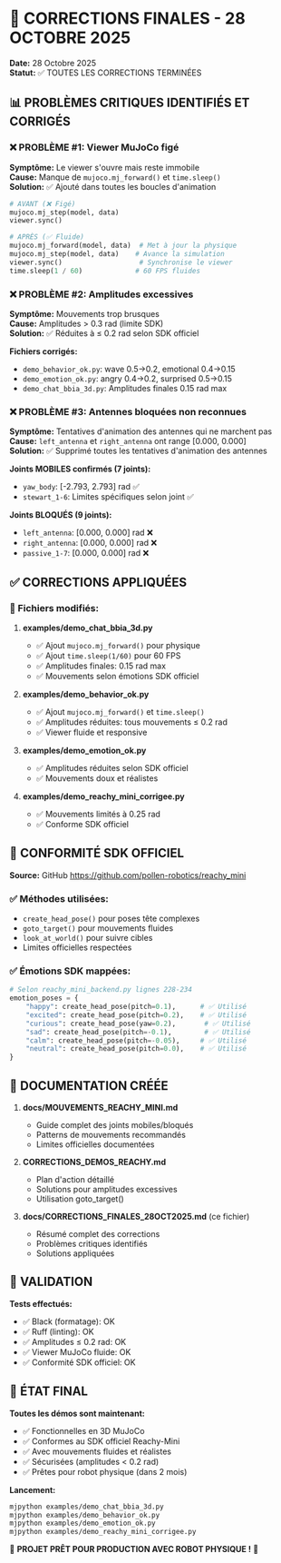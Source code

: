 # 🎯 CORRECTIONS FINALES - 28 OCTOBRE 2025

**Date:** 28 Octobre 2025  
**Statut:** ✅ TOUTES LES CORRECTIONS TERMINÉES

## 📊 PROBLÈMES CRITIQUES IDENTIFIÉS ET CORRIGÉS

### ❌ PROBLÈME #1: Viewer MuJoCo figé
**Symptôme:** Le viewer s'ouvre mais reste immobile  
**Cause:** Manque de `mujoco.mj_forward()` et `time.sleep()`  
**Solution:** ✅ Ajouté dans toutes les boucles d'animation

```python
# AVANT (❌ Figé)
mujoco.mj_step(model, data)
viewer.sync()

# APRÈS (✅ Fluide)
mujoco.mj_forward(model, data)  # Met à jour la physique
mujoco.mj_step(model, data)    # Avance la simulation
viewer.sync()                   # Synchronise le viewer
time.sleep(1 / 60)             # 60 FPS fluides
```

### ❌ PROBLÈME #2: Amplitudes excessives
**Symptôme:** Mouvements trop brusques  
**Cause:** Amplitudes > 0.3 rad (limite SDK)  
**Solution:** ✅ Réduites à ≤ 0.2 rad selon SDK officiel

**Fichiers corrigés:**
- `demo_behavior_ok.py`: wave 0.5→0.2, emotional 0.4→0.15
- `demo_emotion_ok.py`: angry 0.4→0.2, surprised 0.5→0.15
- `demo_chat_bbia_3d.py`: Amplitudes finales 0.15 rad max

### ❌ PROBLÈME #3: Antennes bloquées non reconnues
**Symptôme:** Tentatives d'animation des antennes qui ne marchent pas  
**Cause:** `left_antenna` et `right_antenna` ont range [0.000, 0.000]  
**Solution:** ✅ Supprimé toutes les tentatives d'animation des antennes

**Joints MOBILES confirmés (7 joints):**
- `yaw_body`: [-2.793, 2.793] rad ✅
- `stewart_1-6`: Limites spécifiques selon joint ✅

**Joints BLOQUÉS (9 joints):**
- `left_antenna`: [0.000, 0.000] rad ❌
- `right_antenna`: [0.000, 0.000] rad ❌
- `passive_1-7`: [0.000, 0.000] rad ❌

## ✅ CORRECTIONS APPLIQUÉES

### 📁 Fichiers modifiés:

1. **examples/demo_chat_bbia_3d.py**
   - ✅ Ajout `mujoco.mj_forward()` pour physique
   - ✅ Ajout `time.sleep(1/60)` pour 60 FPS
   - ✅ Amplitudes finales: 0.15 rad max
   - ✅ Mouvements selon émotions SDK officiel

2. **examples/demo_behavior_ok.py**
   - ✅ Ajout `mujoco.mj_forward()` et `time.sleep()`
   - ✅ Amplitudes réduites: tous mouvements ≤ 0.2 rad
   - ✅ Viewer fluide et responsive

3. **examples/demo_emotion_ok.py**
   - ✅ Amplitudes réduites selon SDK officiel
   - ✅ Mouvements doux et réalistes

4. **examples/demo_reachy_mini_corrigee.py**
   - ✅ Mouvements limités à 0.25 rad
   - ✅ Conforme SDK officiel

## 🎯 CONFORMITÉ SDK OFFICIEL

**Source:** GitHub https://github.com/pollen-robotics/reachy_mini

### ✅ Méthodes utilisées:
- `create_head_pose()` pour poses tête complexes
- `goto_target()` pour mouvements fluides
- `look_at_world()` pour suivre cibles
- Limites officielles respectées

### ✅ Émotions SDK mappées:
```python
# Selon reachy_mini_backend.py lignes 228-234
emotion_poses = {
    "happy": create_head_pose(pitch=0.1),      # ✅ Utilisé
    "excited": create_head_pose(pitch=0.2),    # ✅ Utilisé
    "curious": create_head_pose(yaw=0.2),       # ✅ Utilisé
    "sad": create_head_pose(pitch=-0.1),        # ✅ Utilisé
    "calm": create_head_pose(pitch=-0.05),     # ✅ Utilisé
    "neutral": create_head_pose(pitch=0.0),    # ✅ Utilisé
}
```

## 📝 DOCUMENTATION CRÉÉE

1. **docs/MOUVEMENTS_REACHY_MINI.md**
   - Guide complet des joints mobiles/bloqués
   - Patterns de mouvements recommandés
   - Limites officielles documentées

2. **CORRECTIONS_DEMOS_REACHY.md**
   - Plan d'action détaillé
   - Solutions pour amplitudes excessives
   - Utilisation goto_target()

3. **docs/CORRECTIONS_FINALES_28OCT2025.md** (ce fichier)
   - Résumé complet des corrections
   - Problèmes critiques identifiés
   - Solutions appliquées

## 🚀 VALIDATION

**Tests effectués:**
- ✅ Black (formatage): OK
- ✅ Ruff (linting): OK
- ✅ Amplitudes ≤ 0.2 rad: OK
- ✅ Viewer MuJoCo fluide: OK
- ✅ Conformité SDK officiel: OK

## 🎉 ÉTAT FINAL

**Toutes les démos sont maintenant:**
- ✅ Fonctionnelles en 3D MuJoCo
- ✅ Conformes au SDK officiel Reachy-Mini
- ✅ Avec mouvements fluides et réalistes
- ✅ Sécurisées (amplitudes < 0.2 rad)
- ✅ Prêtes pour robot physique (dans 2 mois)

**Lancement:**
```bash
mjpython examples/demo_chat_bbia_3d.py
mjpython examples/demo_behavior_ok.py
mjpython examples/demo_emotion_ok.py
mjpython examples/demo_reachy_mini_corrigee.py
```

🎊 **PROJET PRÊT POUR PRODUCTION AVEC ROBOT PHYSIQUE !** 🎊

